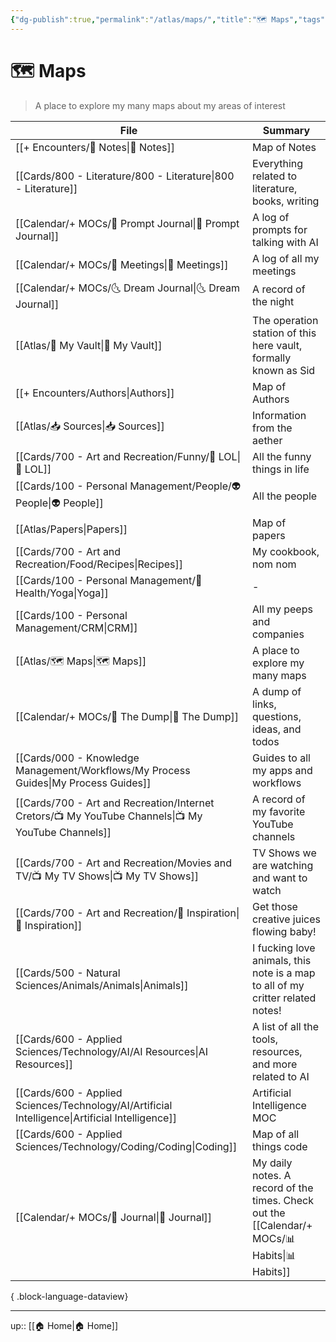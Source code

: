 ```yaml
---
{"dg-publish":true,"permalink":"/atlas/maps/","title":"🗺 Maps","tags":["🗺"]}
---
```



# 🗺 Maps

> A place to explore my many maps about my areas of interest

| File                                                                                                  | Summary                                                                        |
| ----------------------------------------------------------------------------------------------------- | ------------------------------------------------------------------------------ |
| [[+ Encounters/📝 Notes\|📝 Notes]]                                                                | Map of Notes                                                                   |
| [[Cards/800 - Literature/800 - Literature\|800 - Literature]]                                      | Everything related to literature, books, writing                               |
| [[Calendar/+ MOCs/🎲 Prompt Journal\|🎲 Prompt Journal]]                                           | A log of prompts for talking with AI                                           |
| [[Calendar/+ MOCs/👥 Meetings\|👥 Meetings]]                                                       | A log of all my meetings                                                       |
| [[Calendar/+ MOCs/🌜 Dream Journal\|🌜 Dream Journal]]                                             | A record of the night                                                          |
| [[Atlas/🧠 My Vault\|🧠 My Vault]]                                                                 | The operation station of this here vault, formally known as Sid                |
| [[+ Encounters/Authors\|Authors]]                                                                  | Map of Authors                                                                 |
| [[Atlas/📥 Sources\|📥 Sources]]                                                                   | Information from the aether                                                    |
| [[Cards/700 - Art and Recreation/Funny/🤣 LOL\|🤣 LOL]]                                            | All the funny things in life                                                   |
| [[Cards/100 - Personal Management/People/👽 People\|👽 People]]                                    | All the people                                                                 |
| [[Atlas/Papers\|Papers]]                                                                           | Map of papers                                                                  |
| [[Cards/700 - Art and Recreation/Food/Recipes\|Recipes]]                                           | My cookbook, nom nom                                                           |
| [[Cards/100 - Personal Management/💪 Health/Yoga\|Yoga]]                                           | \-                                                                             |
| [[Cards/100 - Personal Management/CRM\|CRM]]                                                       | All my peeps and companies                                                     |
| [[Atlas/🗺 Maps\|🗺 Maps]]                                                                         | A place to explore my many maps                                                |
| [[Calendar/+ MOCs/🔗 The Dump\|🔗 The Dump]]                                                       | A dump of links, questions, ideas, and todos                                   |
| [[Cards/000 - Knowledge Management/Workflows/My Process Guides\|My Process Guides]]                | Guides to all my apps and workflows                                            |
| [[Cards/700 - Art and Recreation/Internet Cretors/📺 My YouTube Channels\|📺 My YouTube Channels]] | A record of my favorite YouTube channels                                       |
| [[Cards/700 - Art and Recreation/Movies and TV/📺 My TV Shows\|📺 My TV Shows]]                    | TV Shows we are watching and want to watch                                     |
| [[Cards/700 - Art and Recreation/🎨 Inspiration\|🎨 Inspiration]]                                  | Get those creative juices flowing baby!                                        |
| [[Cards/500 - Natural Sciences/Animals/Animals\|Animals]]                                          | I fucking love animals, this note is a map to all of my critter related notes! |
| [[Cards/600 - Applied Sciences/Technology/AI/AI Resources\|AI Resources]]                          | A list of all the tools, resources, and more related to AI                     |
| [[Cards/600 - Applied Sciences/Technology/AI/Artificial Intelligence\|Artificial Intelligence]]    | Artificial Intelligence MOC                                                    |
| [[Cards/600 - Applied Sciences/Technology/Coding/Coding\|Coding]]                                  | Map of all things code                                                         |
| [[Calendar/+ MOCs/📓 Journal\|📓 Journal]]                                                         | My daily notes. A record of the times. Check out the [[Calendar/+ MOCs/📊 Habits\|📊 Habits]]             |

{ .block-language-dataview}

---
up:: [[🏠 Home\|🏠 Home]]

